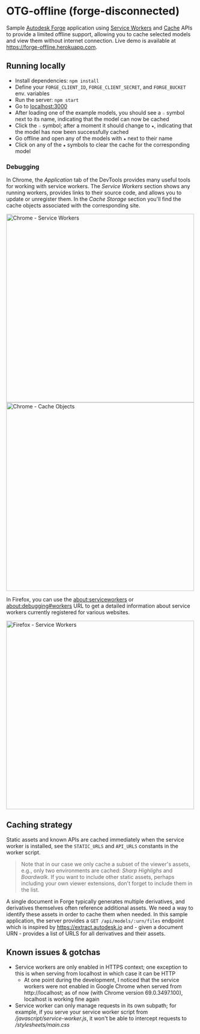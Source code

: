 # OTG-offline (forge-disconnected)

Sample [Autodesk Forge](https://forge.autodesk.com/) application using
[Service Workers](https://developer.mozilla.org/en-US/docs/Web/API/Service_Worker_API)
and [Cache](https://developer.mozilla.org/en-US/docs/Web/API/Cache) APIs to provide
a limited offline support, allowing you to cache selected models and view them
without internet connection. Live demo is available at https://forge-offline.herokuapp.com.

## Running locally

- Install dependencies: `npm install`
- Define your `FORGE_CLIENT_ID`, `FORGE_CLIENT_SECRET`, and `FORGE_BUCKET` env. variables
- Run the server: `npm start`
- Go to [localhost:3000](http://localhost:3000)
- After loading one of the example models, you should see a `☆` symbol next to its name,
indicating that the model can now be cached
- Click the `☆` symbol; after a moment it should change to `★`, indicating that the model
has now been successfully cached
- Go offline and open any of the models with `★` next to their name
- Click on any of the `★` symbols to clear the cache for the corresponding model

### Debugging

In Chrome, the _Application_ tab of the DevTools provides many useful tools for working
with service workers. The _Service Workers_ section shows any running workers, provides
links to their source code, and allows you to update or unregister them. In the _Cache Storage_
section you'll find the cache objects associated with the corresponding site.

<img src="https://petrbroz.github.io/forge-disconnected/assets/chrome-serviceworkers.png" alt="Chrome - Service Workers" width="500">

<img src="https://petrbroz.github.io/forge-disconnected/assets/chrome-caches.png" alt="Chrome - Cache Objects" width="500">

In Firefox, you can use the [about:serviceworkers](about:serviceworkers) or
[about:debugging#workers](about:debugging#workers) URL to get a detailed information
about service workers currently registered for various websites.

<img src="https://petrbroz.github.io/forge-disconnected/assets/firefox-serviceworkers.png" alt="Firefox - Service Workers" width="500">

## Caching strategy

Static assets and known APIs are cached immediately when the service worker is installed,
see the `STATIC_URLS` and `API_URLS` constants in the worker script.

> Note that in our case we only cache a subset of the viewer's assets, e.g., only two
environments are cached: _Sharp Highlighs_ and _Boardwalk_. If you want to include
other static assets, perhaps including your own viewer extensions, don't forget
to include them in the list.

A single document in Forge typically generates multiple derivatives, and derivatives
themselves often reference additional assets. We need a way to identify these assets
in order to cache them when needed. In this sample application, the server provides
a `GET /api/models/:urn/files` endpoint which is inspired by https://extract.autodesk.io
and - given a document URN - provides a list of URLS for all derivatives and their assets.

## Known issues & gotchas

- Service workers are only enabled in HTTPS context; one exception to this
is when serving from localhost in which case it can be HTTP
    - At one point during the development, I noticed that the service
    workers were not enabled in Google Chrome when served from http://localhost;
    as of now (with Chrome version 69.0.3497.100), localhost is working fine again
- Service worker can only manage requests in its own subpath; for example,
if you serve your service worker script from _/javascript/service-worker.js_,
it won't be able to intercept requests to _/stylesheets/main.css_